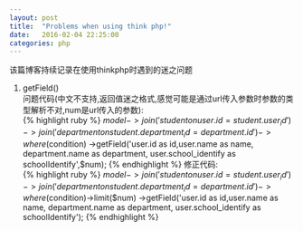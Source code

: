 ```yaml
---
layout: post
title:  "Problems when using think php!"
date:   2016-02-04 22:25:00
categories: php
---
```

该篇博客持续记录在使用thinkphp时遇到的迷之问题  
1. getField()  
	问题代码(中文不支持,返回值迷之格式,感觉可能是通过url传入参数时参数的类型解析不对,num是url传入的参数):  
{% highlight ruby %}
$model->join('student on user.id = student.user_id')
->join('department on student.department_id = department.id')
->where($condition)
->getField('user.id as id,user.name as name, department.name as department, user.school_identify as schoolIdentify',$num);
{% endhighlight %} 
    修正代码:  
 {% highlight ruby %}
$model->join('student on user.id = student.user_id')
->join('department on student.department_id = department.id')
->where($condition)->limit($num)
->getField('user.id as id,user.name as name, department.name as department, user.school_identify as schoolIdentify');
{% endhighlight %}    